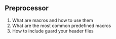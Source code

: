 ## Preprocessor
1. What are macros and how to use them
2. What are the most common predefined macros
3. How to include guard your header files
